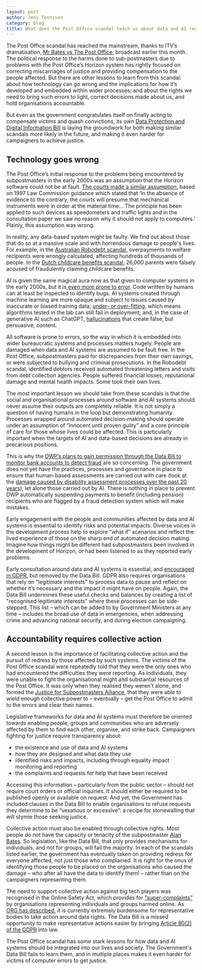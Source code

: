 ```yaml
---
layout: post
author: Jeni Tennison
category: blog
title: What does the Post Office scandal teach us about data and AI regulation?
---
```

The Post Office scandal has reached the mainstream, thanks to ITV’s dramatisation, [Mr Bates vs The Post Office](https://en.wikipedia.org/wiki/Mr_Bates_vs_The_Post_Office), broadcast earlier this month. The political response to the harms done to sub-postmasters due to problems with the Post Office’s Horizon system has rightly focused on correcting miscarriages of justice and providing compensation to the people affected. But there are other lessons to learn from this scandal: about how technology can go wrong and the implications for how it’s developed and embedded within wider processes; and about the rights we need to bring such errors to light, correct decisions made about us, and hold organisations accountable.

But even as the government congratulates itself on finally acting to compensate victims and quash convictions, its own [Data Protection and Digital Information Bill](https://bills.parliament.uk/bills/3430) is laying the groundwork for both making similar scandals more likely in the future, and making it even harder for campaigners to achieve justice.

<!--more-->

## Technology goes wrong

The Post Office’s initial response to the problems being encountered by subpostmasters in the early 2000s was an assumption that the Horizon software could not be at fault. [The courts made a similar assumption](https://www.postofficetrial.com/2020/12/horizon-trial-judgment-could-force.html), based on 1997 Law Commission guidance which stated that ‘In the absence of evidence to the contrary, the courts will presume that mechanical instruments were in order at the material time... The principle has been applied to such devices as speedometers and traffic lights and in the consultation paper we saw no reason why it should not apply to computers.’ Plainly, this assumption was wrong.

In reality, any data-based system might be faulty. We find out about those that do so at a massive scale and with horrendous damage to people's lives. For example, in the [Australian Robodebt scandal](https://en.wikipedia.org/wiki/Robodebt_scheme), overpayments to welfare recipients were wrongly calculated, affecting hundreds of thousands of people. In the [Dutch childcare benefits scandal](https://en.wikipedia.org/wiki/Dutch_childcare_benefits_scandal), 26,000 parents were falsely accused of fraudulently claiming childcare benefits.

AI is given the same magical aura now as that given to computer systems in the early 2000s, but it is[ even more prone to error](https://www.theguardian.com/uk-news/2024/jan/13/horrified-by-horizon-then-get-ready-to-be-totally-appalled-by-ai). Code written by humans can at least be inspected to identify bugs. AI systems created through machine learning are more opaque and subject to issues caused by inaccurate or biased training data; [under- or over-fitting](https://en.wikipedia.org/wiki/Overfitting), which means algorithms tested in the lab can still fail in deployment; and, in the case of generative AI such as ChatGPT, [hallucinations](https://en.wikipedia.org/wiki/Hallucination_(artificial_intelligence)) that create false, but persuasive, content.

All software is prone to errors, so the way in which it is embedded into wider bureaucratic systems and processes matters hugely. People are damaged when data and AI systems are assumed to be fault free. In the Post Office, subpostmasters paid for discrepancies from their own savings, or were subjected to bullying and criminal prosecutions. In the Robodebt scandal, identified debtors received automated threatening letters and visits from debt collection agencies. People suffered financial losses, reputational damage and mental health impacts. Some took their own lives.

The most important lesson we should take from these scandals is that the social and organisational processes around software and AI systems should never assume their outputs are completely reliable. It is not simply a question of having humans in the loop but demonstrating humanity. Processes wrapped around automated decision-making should operate under an assumption of “innocent until proven guilty” and a core principle of care for those whose lives could be affected. This is particularly important when the targets of AI and data-based decisions are already in precarious positions.

This is why the [DWP’s plans to gain permission through the Data Bill to monitor bank accounts to detect fraud](https://www.computerweekly.com/news/366560856/DWP-to-surveil-bank-accounts-of-benefit-claimants-for-fraud) are so concerning. The government does not yet have the practices, processes and governance in place to ensure that human-based assessments are carried out with care (look at the [damage caused by disability assessment processes over the past 20 years](https://www.disabilitynewsservice.com/atos-is-left-with-blood-on-its-hands-after-dwp-calls-time-on-its-20-years-of-assessments/)), let alone those carried out by AI. There is nothing in place to prevent DWP automatically suspending payments to benefit (including pension) recipients who are flagged by a fraud detection system which will make mistakes.

Early engagement with the people and communities affected by data and AI systems is essential to identify risks and potential impacts. Diverse voices in the development process help to explore “what if” scenarios and reflect the lived experience of those on the sharp end of automated decision making. Imagine how things might be different had subpostmasters been involved in the development of Horizon, or had been listened to as they reported early problems.

Early consultation around data and AI systems is essential, and [encouraged in GDPR](https://www.legislation.gov.uk/eur/2016/679/article/35#article-35-9), but removed by the Data Bill. GDPR also requires organisations that rely on "legitimate interests" to process data to pause and reflect on whether it’s necessary and the impact it might have on people. Again, the Data Bill undermines these useful checks and balances by creating a list of "recognised legitimate interests" where these processes can be side-stepped. This list – which can be added to by Government Ministers at any time – includes the broad use of data in emergencies, when addressing crime and advancing national security, and during election campaigning.


## Accountability requires collective action

A second lesson is the importance of facilitating collective action and the pursuit of redress by those affected by such systems. The victims of the Post Office scandal were repeatedly told that they were the only ones who had encountered the difficulties they were reporting. As individuals, they were unable to fight the organisational might and substantial resources of the Post Office. It was only when they realised they weren't alone, and formed the [Justice for Subpostmasters Alliance](https://www.jfsa.org.uk/), that they were able to wield enough collective power to – eventually – get the Post Office to admit to the errors and clear their names.

Legislative frameworks for data and AI systems must therefore be oriented towards enabling people, groups and communities who are adversely affected by them to find each other, organise, and strike back. Campaigners fighting for justice require transparency about:

* the existence and use of data and AI systems
* how they are designed and what data they use
* identified risks and impacts, including through equality impact monitoring and reporting
* the complaints and requests for help that have been received

Accessing this information – particularly from the public sector – should not require court orders or official inquiries. It should either be required to be published openly or available on request. And yet, the Government has included clauses in the Data Bill to enable organisations to refuse requests they determine to be “vexatious or excessive”: a recipe for stonewalling that will stymie those seeking justice.

Collective action must also be enabled through collective rights. Most people do not have the capacity or tenacity of the subpostmaster [Alan Bates](https://www.standard.co.uk/news/alan-bates-post-office-scandal-subpostmasters-horizon-b1131366.html). So legislation, like the Data Bill, that only provides mechanisms for individuals, and not for groups, will fail the majority. In each of the scandals listed earlier, the government has eventually taken on providing redress for everyone affected, not just those who complained. It is right for the onus of identifying those people to be placed on the organisations who caused the damage – who after all have the data to identify them! – rather than on the campaigners representing them.

The need to support collective action against big tech players was recognised in the Online Safety Act, which provides for [“super-complaints”](https://www.legislation.gov.uk/ukpga/2023/50/part/8/chapter/2) by organisations representing individuals and groups harmed online. As [ORG has described](https://www.openrightsgroup.org/publications/org-representative-actions-under-the-uk-gdpr/), it is currently extremely burdensome for representative bodies to take action around data rights. The Data Bill is a missed opportunity to make representative actions easier by bringing [Article 80(2) of the GDPR](https://gdpr-info.eu/art-80-gdpr/) into law.

The Post Office scandal has some stark lessons for how data and AI systems should be integrated into our lives and society. The Government's Data Bill fails to learn them, and in multiple places makes it even harder for victims of computer errors to get justice.
